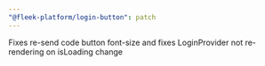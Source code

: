 ```yaml
---
"@fleek-platform/login-button": patch
---
```


Fixes re-send code button font-size and fixes LoginProvider not re-rendering on isLoading change

